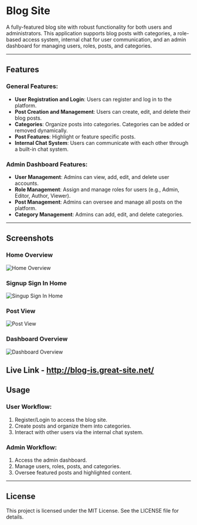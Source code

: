 # Blog Site

A fully-featured blog site with robust functionality for both users and administrators. This application supports blog posts with categories, a role-based access system, internal chat for user communication, and an admin dashboard for managing users, roles, posts, and categories.

---

## Features

### General Features:
- **User Registration and Login**: Users can register and log in to the platform.
- **Post Creation and Management**: Users can create, edit, and delete their blog posts.
- **Categories**: Organize posts into categories. Categories can be added or removed dynamically.
- **Post Features**: Highlight or feature specific posts.
- **Internal Chat System**: Users can communicate with each other through a built-in chat system.

### Admin Dashboard Features:
- **User Management**: Admins can view, add, edit, and delete user accounts.
- **Role Management**: Assign and manage roles for users (e.g., Admin, Editor, Author, Viewer).
- **Post Management**: Admins can oversee and manage all posts on the platform.
- **Category Management**: Admins can add, edit, and delete categories.

---

## Screenshots

### Home Overview
![Home Overview](https://i.postimg.cc/3NrygJpx/image.png)

### Signup Sign In Home
![Singup Sign In Home](https://i.postimg.cc/PrxpJJT6/image.png)

### Post View
![Post View](https://i.postimg.cc/y6n37c4g/image.png)

### Dashboard Overview
![Dashboard Overview](https://i.postimg.cc/8Chs9rmC/image.png)

## Live Link - http://blog-is.great-site.net/
## Usage

### User Workflow:
1. Register/Login to access the blog site.
2. Create posts and organize them into categories.
3. Interact with other users via the internal chat system.

### Admin Workflow:
1. Access the admin dashboard.
2. Manage users, roles, posts, and categories.
3. Oversee featured posts and highlighted content.

---

## License

This project is licensed under the MIT License. See the LICENSE file for details.
